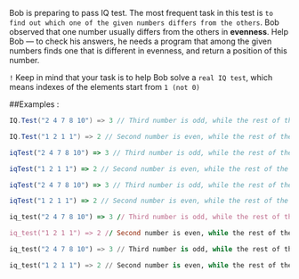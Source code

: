 Bob is preparing to pass IQ test. The most frequent task in this test is `to find out which one of the given numbers differs from the others`. Bob observed that one number usually differs from the others in **evenness**. Help Bob — to check his answers, he needs a program that among the given numbers finds one that is different in evenness, and return a position of this number.

`!` Keep in mind that your task is to help Bob solve a `real IQ test`, which means indexes of the elements start from `1 (not 0)`

##Examples :

```csharp
IQ.Test("2 4 7 8 10") => 3 // Third number is odd, while the rest of the numbers are even

IQ.Test("1 2 1 1") => 2 // Second number is even, while the rest of the numbers are odd
```
```javascript
iqTest("2 4 7 8 10") => 3 // Third number is odd, while the rest of the numbers are even

iqTest("1 2 1 1") => 2 // Second number is even, while the rest of the numbers are odd
```
```typescript
iqTest("2 4 7 8 10") => 3 // Third number is odd, while the rest of the numbers are even

iqTest("1 2 1 1") => 2 // Second number is even, while the rest of the numbers are odd
```
```ruby
iq_test("2 4 7 8 10") => 3 // Third number is odd, while the rest of the numbers are even

iq_test("1 2 1 1") => 2 // Second number is even, while the rest of the numbers are odd
```
 
```python
iq_test("2 4 7 8 10") => 3 // Third number is odd, while the rest of the numbers are even

iq_test("1 2 1 1") => 2 // Second number is even, while the rest of the numbers are odd
```